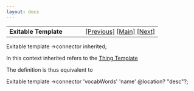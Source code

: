 ```yaml
---
layout: docs
---
```

<table width="100%" data-border="0" data-cellspacing="0"
data-cellpadding="3" data-bgcolor="#C0C0C0">
<colgroup>
<col style="width: 50%" />
<col style="width: 50%" />
</colgroup>
<tbody>
<tr>
<td style="text-align: left;"><strong>Exitable Template<br />
</strong></td>
<td style="text-align: right;"><a
href="enterabletemplate.html">[Previous]</a> <a
href="generalintroduction.html">[Main]</a> <a
href="eventlisttemplate.html">[Next]</a></td>
</tr>
</tbody>
</table>

  
Exitable template -\>connector inherited;   
  
In this context inherited refers to the [Thing
Template](thingtemplate.html)  
  
The definition is thus equivalent to  
  
Exitable template -\>connector 'vocabWords' 'name' @location? "desc"?;  
  
